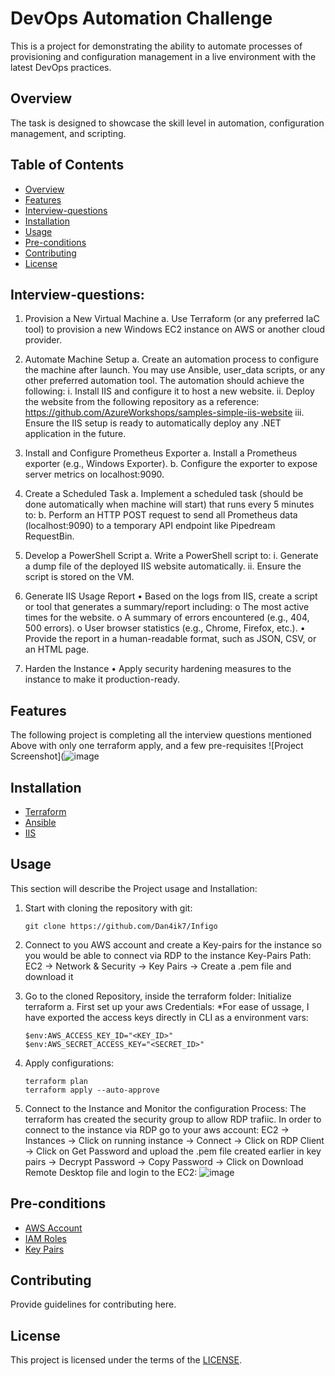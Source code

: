 # DevOps Automation Challenge
This is a project for demonstrating the ability to automate processes of provisioning and configuration management in a live environment with the latest DevOps practices.

## Overview
The task is designed to showcase the skill level in automation, configuration management, and scripting.

## Table of Contents
- [Overview](#overview)
- [Features](#features)
- [Interview-questions](#Interview-questions)
- [Installation](#installation)
- [Usage](#usage)
- [Pre-conditions](#pre-conditions)
- [Contributing](#contributing)
- [License](#license)

## Interview-questions:
1. Provision a New Virtual Machine
a. Use Terraform (or any preferred IaC tool) to provision a new Windows EC2
instance on AWS or another cloud provider.

2. Automate Machine Setup
a. Create an automation process to configure the machine after launch. You
may use Ansible, user_data scripts, or any other preferred automation tool.
The automation should achieve the following:
i. Install IIS and configure it to host a new website.
ii. Deploy the website from the following repository as a reference:
https://github.com/AzureWorkshops/samples-simple-iis-website
iii. Ensure the IIS setup is ready to automatically deploy any .NET
application in the future.
3. Install and Configure Prometheus Exporter
a. Install a Prometheus exporter (e.g., Windows Exporter).
b. Configure the exporter to expose server metrics on localhost:9090.
4. Create a Scheduled Task
a. Implement a scheduled task (should be done automatically when machine
will start) that runs every 5 minutes to:
b. Perform an HTTP POST request to send all Prometheus data
(localhost:9090) to a temporary API endpoint like Pipedream
RequestBin.
5. Develop a PowerShell Script
a. Write a PowerShell script to:
  i. Generate a dump file of the deployed IIS website automatically.
  ii. Ensure the script is stored on the VM.
6. Generate IIS Usage Report
• Based on the logs from IIS, create a script or tool that generates a summary/report
including:
o The most active times for the website.
o A summary of errors encountered (e.g., 404, 500 errors).
o User browser statistics (e.g., Chrome, Firefox, etc.).
• Provide the report in a human-readable format, such as JSON, CSV, or an HTML
page.
7. Harden the Instance
• Apply security hardening measures to the instance to make it production-ready.

## Features
The following project is completing all the interview questions mentioned Above with only one terraform apply, and a few pre-requisites
![Project Screenshot](![image](https://github.com/user-attachments/assets/5388e0a9-8546-48b3-9779-c0591d78ff3a)

## Installation
- [Terraform](https://developer.hashicorp.com/terraform/tutorials/aws-get-started/install-cli)
- [Ansible](https://docs.ansible.com/ansible/latest/installation_guide/intro_installation.html)
- [IIS](https://learn.microsoft.com/en-us/iis/)

## Usage
This section will describe the Project usage and Installation:
  1. Start with cloning the repository with git:
     ```
     git clone https://github.com/Dan4ik7/Infigo
     ```
  2. Connect to you AWS account and create a Key-pairs for the instance so you would be able to connect via RDP to the instance
     Key-Pairs Path: EC2 -> Network & Security -> Key Pairs -> Create a .pem file and download it
  
  3. Go to the cloned Repository, inside the terraform folder: Initialize terraform
     a. First set up your aws Credentials:
        *For ease of ussage, I have exported the access keys directly in CLI as a environment vars:
        ```
        $env:AWS_ACCESS_KEY_ID="<KEY_ID>"
        $env:AWS_SECRET_ACCESS_KEY="<SECRET_ID>"
        ```
  4. Apply configurations:
      ```
      terraform plan
      terraform apply --auto-approve
      ```
  5. Connect to the Instance and Monitor the configuration Process:
     The terraform has created the security group to allow RDP trafiic. In order to connect to the instance via RDP go to your aws account:
     EC2 -> Instances -> Click on running instance -> Connect -> Click on RDP Client -> Click on Get Password and upload the .pem file created
     earlier in key pairs -> Decrypt Password -> Copy Password -> Click on Download Remote Desktop file and login to the EC2:
     ![image](https://github.com/user-attachments/assets/da3cde43-c00f-4e26-9639-7f32e091fbb5)

      

## Pre-conditions
- [AWS Account](https://aws.amazon.com/resources/create-account/)
- [IAM Roles](https://docs.aws.amazon.com/AWSEC2/latest/UserGuide/iam-roles-for-amazon-ec2.html)
- [Key Pairs](https://docs.aws.amazon.com/AWSEC2/latest/UserGuide/ec2-key-pairs.html)

## Contributing
Provide guidelines for contributing here.

## License
This project is licensed under the terms of the [LICENSE](https://github.com/Dan4ik7/Infigo/blob/main/LICENSE).
